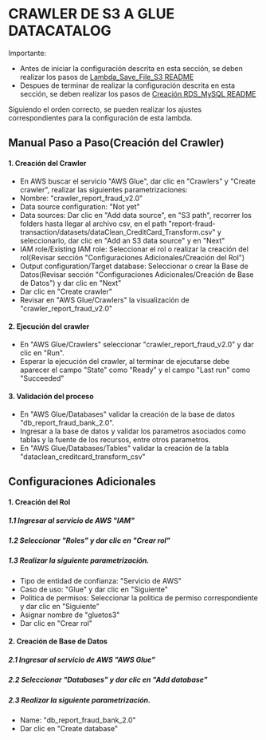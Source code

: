 # CRAWLER DE S3 A GLUE DATACATALOG

Importante: 
- Antes de iniciar la configuración descrita en esta sección, se deben realizar los pasos de [Lambda_Save_File_S3 README](./Lambda_Save_File_S3.md)
- Despues de terminar de realizar la configuración descrita en esta sección, se deben realizar los pasos de [Creación RDS_MySQL README](./RDS_MySQL.md)

Siguiendo el orden correcto, se pueden realizar los ajustes correspondientes para la configuración de esta lambda.

## Manual Paso a Paso(Creación del Crawler)

#### 1. Creación del Crawler

- En AWS buscar el servicio "AWS Glue", dar clic en "Crawlers" y "Create crawler", realizar las siguientes parametrizaciones:
- Nombre: "crawler_report_fraud_v2.0"
- Data source configuration: "Not yet"
- Data sources: Dar clic en "Add data source", en "S3 path", recorrer los folders hasta llegar al archivo csv, en el path "report-fraud-transaction/datasets/dataClean_CreditCard_Transform.csv" y seleccionarlo, dar clic en "Add an S3 data source" y en "Next"
- IAM role/Existing IAM role: Seleccionar el rol o realizar la creación del rol(Revisar sección "Configuraciones Adicionales/Creación del Rol")
- Output configuration/Target database: Seleccionar o crear la Base de Datos(Revisar sección "Configuraciones Adicionales/Creación de Base de Datos") y dar clic en "Next"
- Dar clic en "Create crawler"
- Revisar en "AWS Glue/Crawlers" la visualización de "crawler_report_fraud_v2.0"


#### 2. Ejecución del crawler

- En "AWS Glue/Crawlers" seleccionar "crawler_report_fraud_v2.0" y dar clic en "Run".
- Esperar la ejecución del crawler, al terminar de ejecutarse debe aparecer el campo "State" como "Ready" y el campo "Last run" como "Succeeded"

#### 3. Validación del proceso

- En "AWS Glue/Databases" validar la creación de la base de datos "db_report_fraud_bank_2.0".
- Ingresar a la base de datos y validar los parametros asociados como tablas y la fuente de los recursos, entre otros parametros. 
- En "AWS Glue/Databases/Tables" validar la creación de la tabla "dataclean_creditcard_transform_csv"


## Configuraciones Adicionales

#### 1. Creación del Rol

##### 1.1 Ingresar al servicio de AWS "IAM"
##### 1.2 Seleccionar "Roles" y dar clic en "Crear rol"
##### 1.3 Realizar la siguiente parametrización.

- Tipo de entidad de confianza: "Servicio de AWS"
- Caso de uso: "Glue" y dar clic en "Siguiente"
- Politica de permisos: Seleccionar la politica de permiso correspondiente y dar clic en "Siguiente"
- Asignar nombre de "gluetos3"
- Dar clic en "Crear rol"


#### 2. Creación de Base de Datos

##### 2.1 Ingresar al servicio de AWS "AWS Glue"
##### 2.2 Seleccionar "Databases" y dar clic en "Add database"
##### 2.3 Realizar la siguiente parametrización.

- Name: "db_report_fraud_bank_2.0"
- Dar clic en "Create database"